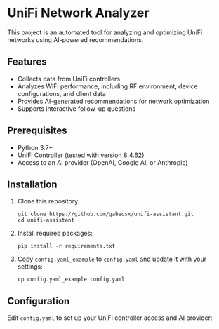 # UniFi Network Analyzer

This project is an automated tool for analyzing and optimizing UniFi networks using AI-powered recommendations.

## Features

- Collects data from UniFi controllers
- Analyzes WiFi performance, including RF environment, device configurations, and client data
- Provides AI-generated recommendations for network optimization
- Supports interactive follow-up questions

## Prerequisites

- Python 3.7+
- UniFi Controller (tested with version 8.4.62)
- Access to an AI provider (OpenAI, Google AI, or Anthropic)

## Installation

1. Clone this repository:
   ```
   git clone https://github.com/gabeosx/unifi-assistant.git
   cd unifi-assistant
   ```

2. Install required packages:
   ```
   pip install -r requirements.txt
   ```

3. Copy `config.yaml_example` to `config.yaml` and update it with your settings:
   ```
   cp config.yaml_example config.yaml
   ```

## Configuration

Edit `config.yaml` to set up your UniFi controller access and AI provider:
